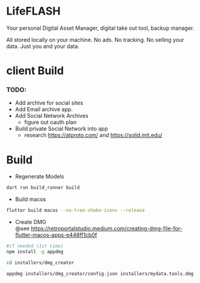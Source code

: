# LifeFLASH

Your personal Digital Asset Manager, digital take out tool, backup manager.

All stored locally on your machine. No ads. No tracking. No selling your data. Just you and your data.
         

# client Build

### TODO:
- Add archive for social sites
- Add Email archive app.
- Add Social Network Archives
  - figure out oauth plan
- Build private Social Network into app
  - research https://atproto.com/ and https://solid.mit.edu/


# Build
* Regenerate Models 
```bash
dart run build_runner build
```

* Build macos 
```bash
flutter build macos --no-tree-shake-icons --release
```

* Create DMG  
@see https://retroportalstudio.medium.com/creating-dmg-file-for-flutter-macos-apps-e448ff1cb0f

```bash
#if needed (1st time) 
npm install -g appdmg
```
```bash
cd installers/dmg_creator
```
```bash
appdmg installers/dmg_creator/config.json installers/mydata.tools.dmg
```

